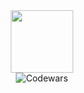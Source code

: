 <div id="header" align="center">
  <img src="https://img10.joyreactor.cc/pics/post/gachimuchi-Billy-Herrington-%D1%81%D0%BE%D0%B2%D0%B5%D1%82%D1%81%D0%BA%D0%B8%D0%B5-%D0%BF%D0%BB%D0%B0%D0%BA%D0%B0%D1%82%D1%8B-6772069.jpeg" width="100" />
</div>
<div id="badges" align = "center">
  <img src="https://www.codewars.com/users/DeadYokai/badges/micro" alt="Codewars"/>
</div>

